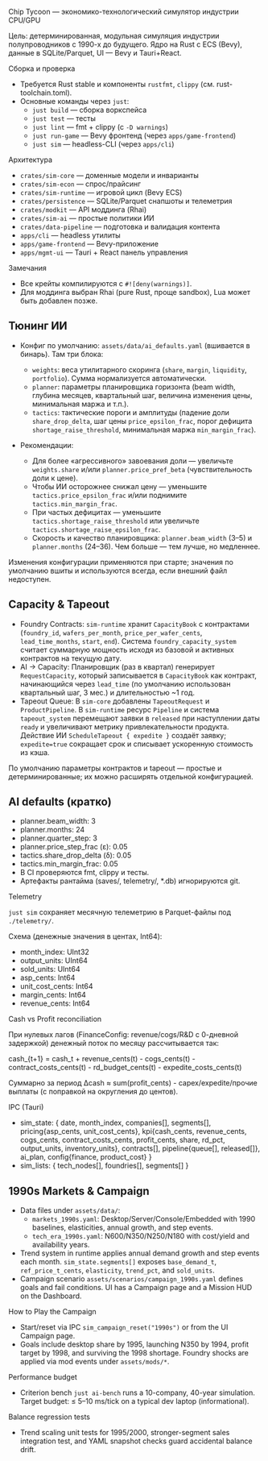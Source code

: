 Chip Tycoon — экономико-технологический симулятор индустрии CPU/GPU

Цель: детерминированная, модульная симуляция индустрии полупроводников с 1990-х до будущего. Ядро на Rust с ECS (Bevy), данные в SQLite/Parquet, UI — Bevy и Tauri+React.

Сборка и проверка

- Требуется Rust stable и компоненты `rustfmt`, `clippy` (см. rust-toolchain.toml).
- Основные команды через `just`:
  - `just build` — сборка воркспейса
  - `just test` — тесты
  - `just lint` — fmt + clippy (c `-D warnings`)
  - `just run-game` — Bevy фронтенд (через `apps/game-frontend`)
  - `just sim` — headless-CLI (через `apps/cli`)

Архитектура

- `crates/sim-core` — доменные модели и инварианты
- `crates/sim-econ` — спрос/прайсинг
- `crates/sim-runtime` — игровой цикл (Bevy ECS)
- `crates/persistence` — SQLite/Parquet снапшоты и телеметрия
- `crates/modkit` — API моддинга (Rhai)
- `crates/sim-ai` — простые политики ИИ
- `crates/data-pipeline` — подготовка и валидация контента
- `apps/cli` — headless утилиты
- `apps/game-frontend` — Bevy-приложение
- `apps/mgmt-ui` — Tauri + React панель управления

Замечания

- Все крейты компилируются с `#![deny(warnings)]`.
- Для моддинга выбран Rhai (pure Rust, проще sandbox), Lua может быть добавлен позже.

## Тюнинг ИИ

- Конфиг по умолчанию: `assets/data/ai_defaults.yaml` (вшивается в бинарь). Там три блока:
  - `weights`: веса утилитарного скоринга (`share`, `margin`, `liquidity`, `portfolio`). Сумма нормализуется автоматически.
  - `planner`: параметры планировщика горизонта (beam width, глубина месяцев, квартальный шаг, величина изменения цены, минимальная маржа и т.п.).
  - `tactics`: тактические пороги и амплитуды (падение доли `share_drop_delta`, шаг цены `price_epsilon_frac`, порог дефицита `shortage_raise_threshold`, минимальная маржа `min_margin_frac`).

- Рекомендации:
  - Для более «агрессивного» завоевания доли — увеличьте `weights.share` и/или `planner.price_pref_beta` (чувствительность доли к цене).
  - Чтобы ИИ осторожнее снижал цену — уменьшите `tactics.price_epsilon_frac` и/или поднимите `tactics.min_margin_frac`.
  - При частых дефицитах — уменьшите `tactics.shortage_raise_threshold` или увеличьте `tactics.shortage_raise_epsilon_frac`.
  - Скорость и качество планировщика: `planner.beam_width` (3–5) и `planner.months` (24–36). Чем больше — тем лучше, но медленнее.

Изменения конфигурации применяются при старте; значения по умолчанию вшиты и используются всегда, если внешний файл недоступен.

## Capacity & Tapeout

- Foundry Contracts: `sim-runtime` хранит `CapacityBook` с контрактами (`foundry_id`, `wafers_per_month`, `price_per_wafer_cents`, `lead_time_months`, `start`, `end`). Система `foundry_capacity_system` считает суммарную мощность исходя из базовой и активных контрактов на текущую дату.
- AI → Capacity: Планировщик (раз в квартал) генерирует `RequestCapacity`, который записывается в `CapacityBook` как контракт, начинающийся через `lead_time` (по умолчанию использован квартальный шаг, 3 мес.) и длительностью ~1 год.
- Tapeout Queue: В `sim-core` добавлены `TapeoutRequest` и `ProductPipeline`. В `sim-runtime` ресурс `Pipeline` и система `tapeout_system` перемещают заявки в `released` при наступлении даты `ready` и увеличивают метрику привлекательности продукта. Действие ИИ `ScheduleTapeout { expedite }` создаёт заявку; `expedite=true` сокращает срок и списывает ускоренную стоимость из кэша.

По умолчанию параметры контрактов и tapeout — простые и детерминированные; их можно расширять отдельной конфигурацией.

## AI defaults (кратко)

- planner.beam_width: 3
- planner.months: 24
- planner.quarter_step: 3
- planner.price_step_frac (ε): 0.05
- tactics.share_drop_delta (δ): 0.05
- tactics.min_margin_frac: 0.05
- В CI проверяются fmt, clippy и тесты.
 - Артефакты рантайма (saves/, telemetry/, *.db) игнорируются git.

Telemetry

`just sim` сохраняет месячную телеметрию в Parquet-файлы под `./telemetry/`.

Схема (денежные значения в центах, Int64):
- month_index: UInt32
- output_units: UInt64
- sold_units: UInt64
- asp_cents: Int64
- unit_cost_cents: Int64
- margin_cents: Int64
- revenue_cents: Int64

Cash vs Profit reconciliation

При нулевых лагов (FinanceConfig: revenue/cogs/R&D с 0-дневной задержкой) денежный поток по месяцу рассчитывается так:

cash_{t+1} = cash_t + revenue_cents(t) - cogs_cents(t) - contract_costs_cents(t) - rd_budget_cents(t) - expedite_costs_cents(t)

Суммарно за период Δcash ≈ sum(profit_cents) - capex/expedite/прочие выплаты (с поправкой на округления до центов).

IPC (Tauri)

- sim_state: { date, month_index, companies[], segments[], pricing{asp_cents, unit_cost_cents}, kpi{cash_cents, revenue_cents, cogs_cents, contract_costs_cents, profit_cents, share, rd_pct, output_units, inventory_units}, contracts[], pipeline{queue[], released[]}, ai_plan, config{finance, product_cost} }
- sim_lists: { tech_nodes[], foundries[], segments[] }

## 1990s Markets & Campaign

- Data files under `assets/data/`:
  - `markets_1990s.yaml`: Desktop/Server/Console/Embedded with 1990 baselines, elasticities, annual growth, and step events.
  - `tech_era_1990s.yaml`: N600/N350/N250/N180 with cost/yield and availability years.
- Trend system in runtime applies annual demand growth and step events each month. `sim_state.segments[]` exposes `base_demand_t`, `ref_price_t_cents`, `elasticity`, `trend_pct`, and `sold_units`.
- Campaign scenario `assets/scenarios/campaign_1990s.yaml` defines goals and fail conditions. UI has a Campaign page and a Mission HUD on the Dashboard.

How to Play the Campaign

- Start/reset via IPC `sim_campaign_reset("1990s")` or from the UI Campaign page.
- Goals include desktop share by 1995, launching N350 by 1994, profit target by 1998, and surviving the 1998 shortage. Foundry shocks are applied via mod events under `assets/mods/*`.

Performance budget

- Criterion bench `just ai-bench` runs a 10-company, 40-year simulation. Target budget: ≤ 5–10 ms/tick on a typical dev laptop (informational).

Balance regression tests

- Trend scaling unit tests for 1995/2000, stronger-segment sales integration test, and YAML snapshot checks guard accidental balance drift.

